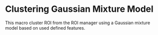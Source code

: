 # Clustering Gaussian Mixture Model

This macro cluster ROI from the ROI manager using a Gaussian mixture model based on used defined features.

